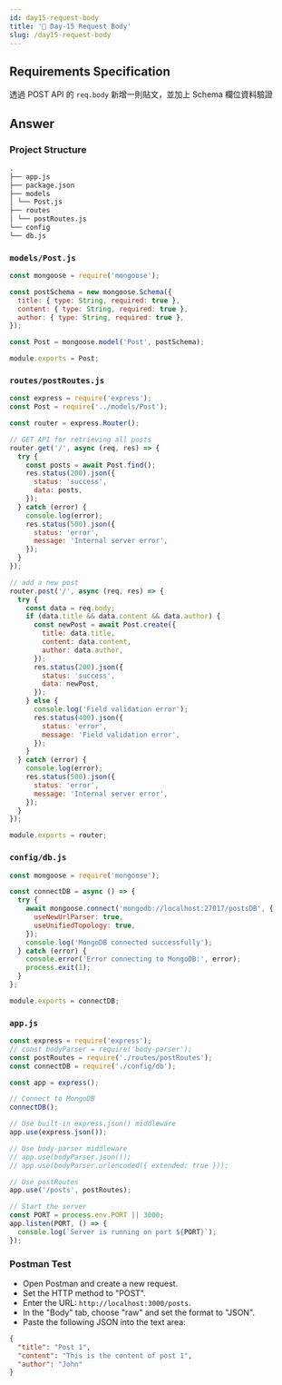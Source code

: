 ```yaml
---
id: day15-request-body
title: '📜 Day-15 Request Body'
slug: /day15-request-body
---
```


## Requirements Specification

透過 POST API 的 `req.body` 新增一則貼文，並加上 Schema 欄位資料驗證

## Answer

### Project Structure

```md
.
├── app.js
├── package.json
├── models
│ └── Post.js
├── routes
│ └── postRoutes.js
└── config
└── db.js
```

### `models/Post.js`

```js
const mongoose = require('mongoose');

const postSchema = new mongoose.Schema({
  title: { type: String, required: true },
  content: { type: String, required: true },
  author: { type: String, required: true },
});

const Post = mongoose.model('Post', postSchema);

module.exports = Post;
```

### `routes/postRoutes.js`

```js
const express = require('express');
const Post = require('../models/Post');

const router = express.Router();

// GET API for retrieving all posts
router.get('/', async (req, res) => {
  try {
    const posts = await Post.find();
    res.status(200).json({
      status: 'success',
      data: posts,
    });
  } catch (error) {
    console.log(error);
    res.status(500).json({
      status: 'error',
      message: 'Internal server error',
    });
  }
});

// add a new post
router.post('/', async (req, res) => {
  try {
    const data = req.body;
    if (data.title && data.content && data.author) {
      const newPost = await Post.create({
        title: data.title,
        content: data.content,
        author: data.author,
      });
      res.status(200).json({
        status: 'success',
        data: newPost,
      });
    } else {
      console.log('Field validation error');
      res.status(400).json({
        status: 'error',
        message: 'Field validation error',
      });
    }
  } catch (error) {
    console.log(error);
    res.status(500).json({
      status: 'error',
      message: 'Internal server error',
    });
  }
});

module.exports = router;
```

### `config/db.js`

```js
const mongoose = require('mongoose');

const connectDB = async () => {
  try {
    await mongoose.connect('mongodb://localhost:27017/postsDB', {
      useNewUrlParser: true,
      useUnifiedTopology: true,
    });
    console.log('MongoDB connected successfully');
  } catch (error) {
    console.error('Error connecting to MongoDB:', error);
    process.exit(1);
  }
};

module.exports = connectDB;
```

### `app.js`

```js
const express = require('express');
// const bodyParser = require('body-parser');
const postRoutes = require('./routes/postRoutes');
const connectDB = require('./config/db');

const app = express();

// Connect to MongoDB
connectDB();

// Use built-in express.json() middleware
app.use(express.json());

// Use body-parser middleware
// app.use(bodyParser.json());
// app.use(bodyParser.urlencoded({ extended: true }));

// Use postRoutes
app.use('/posts', postRoutes);

// Start the server
const PORT = process.env.PORT || 3000;
app.listen(PORT, () => {
  console.log(`Server is running on port ${PORT}`);
});
```

### Postman Test

- Open Postman and create a new request.
- Set the HTTP method to "POST".
- Enter the URL: `http://localhost:3000/posts`.
- In the "Body" tab, choose "raw" and set the format to "JSON".
- Paste the following JSON into the text area:

```json
{
  "title": "Post 1",
  "content": "This is the content of post 1",
  "author": "John"
}
```

